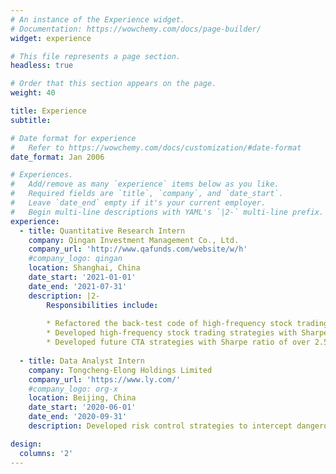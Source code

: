 ```yaml
---
# An instance of the Experience widget.
# Documentation: https://wowchemy.com/docs/page-builder/
widget: experience

# This file represents a page section.
headless: true

# Order that this section appears on the page.
weight: 40

title: Experience
subtitle:

# Date format for experience
#   Refer to https://wowchemy.com/docs/customization/#date-format
date_format: Jan 2006

# Experiences.
#   Add/remove as many `experience` items below as you like.
#   Required fields are `title`, `company`, and `date_start`.
#   Leave `date_end` empty if it's your current employer.
#   Begin multi-line descriptions with YAML's `|2-` multi-line prefix.
experience:
  - title: Quantitative Research Intern
    company: Qingan Investment Management Co., Ltd.
    company_url: 'http://www.qafunds.com/website/w/h'
    #company_logo: qingan
    location: Shanghai, China
    date_start: '2021-01-01'
    date_end: '2021-07-31'
    description: |2-
        Responsibilities include:
        
        * Refactored the back-test code of high-frequency stock trading strategies in Python
        * Developed high-frequency stock trading strategies with Sharpe ratio of over 1.5
        * Developed future CTA strategies with Sharpe ratio of over 2.5
        
  - title: Data Analyst Intern
    company: Tongcheng-Elong Holdings Limited
    company_url: 'https://www.ly.com/'
    #company_logo: org-x
    location: Beijing, China
    date_start: '2020-06-01'
    date_end: '2020-09-31'
    description: Developed risk control strategies to intercept dangerous users and conduct offline testing.

design:
  columns: '2'
---
```

